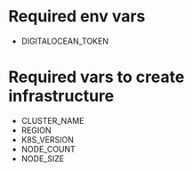 # Required env vars
- DIGITALOCEAN_TOKEN
# Required vars to create infrastructure
- CLUSTER_NAME
- REGION
- K8S_VERSION
- NODE_COUNT
- NODE_SIZE
